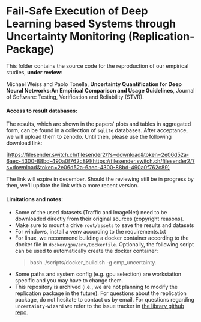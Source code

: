 # Fail-Safe Execution of Deep Learning based Systems through Uncertainty Monitoring (Replication-Package)

This folder contains the source code for the reproduction of our empirical studies, **under review**:

Michael Weiss and Paolo Tonella, **Uncertainty Quantification for Deep Neural Networks:An Empirical Comparison and Usage Guidelines**,
Journal of Software: Testing, Verification and Reliability (STVR).

#### Access to result databases:
The results, which are shown in the papers' plots and tables in aggregated form, can be found 
in a collection of ``sqlite`` databases. 
After acceptance, we will upload them to zenodo. Until then, please use the following download link:

[https://filesender.switch.ch/filesender2/?s=download&token=2e06d52a-6aec-4300-88bd-490a0f762c89](https://filesender.switch.ch/filesender2/?s=download&token=2e06d52a-6aec-4300-88bd-490a0f762c89)

The link will expire in december. Should the reviewing still be in progress by then, we'll update the link with a more recent version.

#### Limitations and notes:

- Some of the used datasets (Traffic and ImageNet) need to be downloaded directly from their original sources (copyright reasons). 
- Make sure to mount a drive `root/assets` to save the results and datasets
- For windows, install a venv according to the requirements.txt
- For linux, we recommend building a docker container according to the docker file in `docker/gpu/env/Dockerfile`.
  Optionally, the following script can be used to automatically create the docker container:
  > bash ./scripts/docker_build.sh -g emp_uncertainty.                                                                                                                                                                                       
- Some paths and system config (e.g. gpu selection) are workstation specific and you may have to change them.
- This repository is archived (i.e., we are not planning to modify the replication package in the future).
  For questions about the replication package, do not hesitate to contact us by email.
  For questions regarding `uncertainty-wizard` we refer to the issue tracker in [the library github repo](https://github.com/testingautomated-usi/uncertainty-wizard).
                                                                                                                                                                                       
